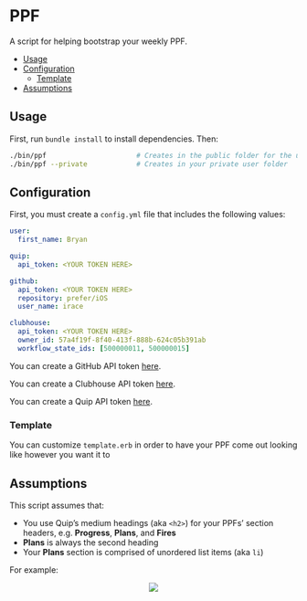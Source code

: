 # PPF

A script for helping bootstrap your weekly PPF.

- [Usage](#usage)
- [Configuration](#configuration)
	- [Template](#template)
- [Assumptions](#assumptions)

## Usage

First, run `bundle install` to install dependencies. Then:

```bash
./bin/ppf                      # Creates in the public folder for the upcoming week
./bin/ppf --private            # Creates in your private user folder
```

## Configuration

First, you must create a `config.yml` file that includes the following values:

```yaml
user:
  first_name: Bryan

quip:
  api_token: <YOUR TOKEN HERE>

github:
  api_token: <YOUR TOKEN HERE>
  repository: prefer/iOS
  user_name: irace

clubhouse:
  api_token: <YOUR TOKEN HERE>
  owner_id: 57a4f19f-8f40-413f-888b-624c05b391ab
  workflow_state_ids: [500000011, 500000015]
```

You can create a GitHub API token [here](https://github.com/settings/tokens).

You can create a Clubhouse API token [here](https://app.clubhouse.io/prefer/settings/account/api-tokens).

You can create a Quip API token [here](https://interface.quip.com/api/personal-token).

### Template

You can customize `template.erb` in order to have your PPF come out looking like however you want it to

## Assumptions

This script assumes that:

* You use Quip’s medium headings (aka `<h2>`) for your PPFs’ section headers, e.g. **Progress**, **Plans**, and **Fires**
* **Plans** is always the second heading
* Your **Plans** section is comprised of unordered list items (aka `li`)

For example:

<center><img src="https://cloud.githubusercontent.com/assets/399560/24564698/ccc69bf2-1620-11e7-80b7-fc584130e7ee.png"></center>
